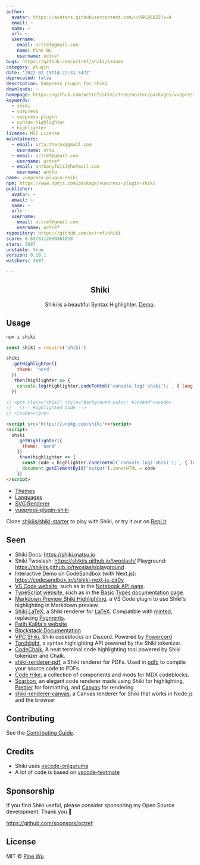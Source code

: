 ```yaml
---
author:
  avatar: https://avatars.githubusercontent.com/u/69196822?v=4
  email: ~
  name: ~
  url: ~
  username:
    email: octref@gmail.com
    name: Pine Wu
    username: octref
bugs: https://github.com/octref/shiki/issues
category: plugin
date: '2022-02-15T14:22:31.547Z'
deprecated: false
description: Vuepress plugin for Shiki
downloads: ~
homepage: https://github.com/octref/shiki/tree/master/packages/vuepress-plugin
keywords:
  - shiki
  - vuepress
  - vuepress-plugin
  - syntax-highlighter
  - highlighter
license: MIT License
maintainers:
  - email: orta.therox@gmail.com
    username: orta
  - email: octref@gmail.com
    username: octref
  - email: anthonyfu117@hotmail.com
    username: antfu
name: vuepress-plugin-shiki
npm: https://www.npmjs.com/package/vuepress-plugin-shiki
publisher:
  avatar: ~
  email: ~
  name: ~
  url: ~
  username:
    email: octref@gmail.com
    username: octref
repository: https://github.com/octref/shiki
score: 0.6373112800361818
stars: 3687
unstable: true
version: 0.10.1
watchers: 3687

---
```


<p>
  <h2 align="center">Shiki</h2>
</p>
<p align="center">
  Shiki is a beautiful Syntax Highlighter. <a href="http://shiki.matsu.io">Demo</a>.
</p>

## Usage

```sh
npm i shiki
```

```js
const shiki = require('shiki')

shiki
  .getHighlighter({
    theme: 'nord'
  })
  .then(highlighter => {
    console.log(highlighter.codeToHtml(`console.log('shiki');`, { lang: 'js' }))
  })

// <pre class="shiki" style="background-color: #2e3440"><code>
//   <!-- Highlighted Code -->
// </code></pre>
```

```html
<script src="https://unpkg.com/shiki"></script>
<script>
  shiki
    .getHighlighter({
      theme: 'nord'
    })
    .then(highlighter => {
      const code = highlighter.codeToHtml(`console.log('shiki');`, { lang: 'js' })
      document.getElementById('output').innerHTML = code
    })
</script>
```

- [Themes](./docs/themes.md)
- [Languages](./docs/languages.md)
- [SVG Renderer](./packages/renderer-svg/README.md)
- [vuepress-plugin-shiki](./packages/vuepress-plugin/README.md)

Clone [shikijs/shiki-starter](https://github.com/shikijs/shiki-starter) to play with Shiki, or try it out on [Repl.it](https://repl.it/@octref/shiki-starter).

## Seen

- Shiki Docs: https://shiki.matsu.io
- Shiki Twoslash: https://shikijs.github.io/twoslash/ Playground: https://shikijs.github.io/twoslash/playground
- Interactive Demo on CodeSandbox (with Next.js): https://codesandbox.io/s/shiki-next-js-cir0y
- [VS Code website](https://code.visualstudio.com), such as in the [Notebook API page](https://code.visualstudio.com/api/extension-guides/notebook).
- [TypeScript website](https://www.typescriptlang.org), such as in the [Basic Types documentation page](https://www.typescriptlang.org/docs/handbook/basic-types.html#tuple).
- [Markdown Preview Shiki Highlighting](https://marketplace.visualstudio.com/items?itemName=bierner.markdown-Shiki), a VS Code plugin to use Shiki's highlighting in Markdown preview.
- [Shiki LaTeX](https://www.npmjs.com/package/shiki-latex), a Shiki renderer for [LaTeX](https://www.latex-project.org). Compatible with [minted](https://github.com/gpoore/minted), replacing [Pygments](https://pygments.org).
- [Fatih Kalifa's website](https://fatihkalifa.com/typescript-twoslash)
- [Blockstack Documentation](https://docs.blockstack.org/)
- [VPC Shiki](https://github.com/Vap0r1ze/vpc-shiki), Shiki codeblocks on Discord. Powered by [Powercord](http://powercord.dev/)
- [Torchlight](https://torchlight.dev/), a syntax highlighting API powered by the Shiki tokenizer.
- [CodeChalk](https://github.com/a20185/codechalk), A neat terminal code highlighting tool powered by Shiki tokenizer and Chalk.
- [shiki-renderer-pdf](https://github.com/sachinraja/shiki-renderer-pdf), a Shiki renderer for PDFs. Used in [pdfc](https://github.com/sachinraja/pdfc) to compile your source code to PDFs.
- [Code Hike](https://codehike.org/), a collection of components and mods for MDX codeblocks.
- [Scarbon](https://www.npmjs.com/package/scarbon), an elegant code renderer made using Shiki for highlighting, [Prettier](https://prettier.io/) for formatting, and [Canvas](https://www.npmjs.com/package/canvas) for rendering
- [shiki-renderer-canvas](https://www.npmjs.com/package/shiki-renderer-canvas), a Canvas renderer for Shiki that works in Node.js and the browser

## Contributing

See the [Contributing Guide](.github/CONTRIBUTING.md).

## Credits

- Shiki uses [vscode-oniguruma](https://github.com/microsoft/vscode-oniguruma)
- A lot of code is based on [vscode-textmate](https://github.com/Microsoft/vscode-textmate)

## Sponsorship

If you find Shiki useful, please consider sponsoring my Open Source development. Thank you 🙏

https://github.com/sponsors/octref

## License

MIT © [Pine Wu](https://github.com/octref)
